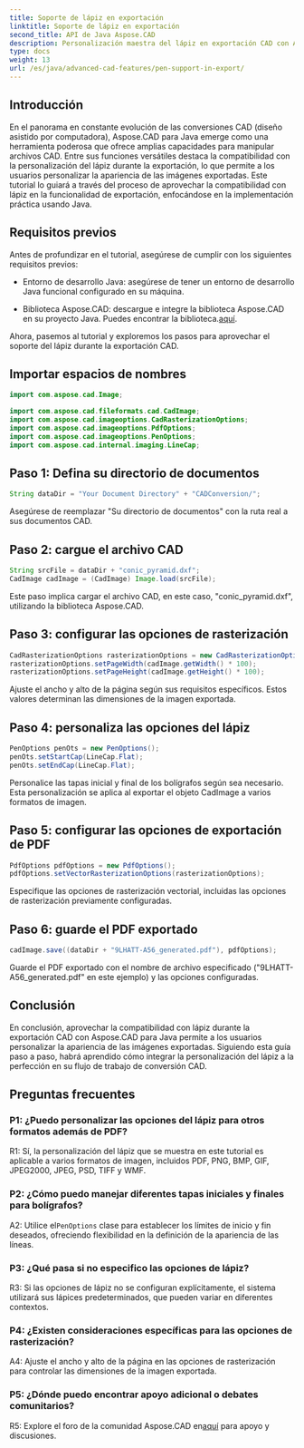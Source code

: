 ```yaml
---
title: Soporte de lápiz en exportación
linktitle: Soporte de lápiz en exportación
second_title: API de Java Aspose.CAD
description: Personalización maestra del lápiz en exportación CAD con Aspose.CAD para Java. Siga nuestra guía paso a paso para una integración perfecta.
type: docs
weight: 13
url: /es/java/advanced-cad-features/pen-support-in-export/
---
```

## Introducción

En el panorama en constante evolución de las conversiones CAD (diseño asistido por computadora), Aspose.CAD para Java emerge como una herramienta poderosa que ofrece amplias capacidades para manipular archivos CAD. Entre sus funciones versátiles destaca la compatibilidad con la personalización del lápiz durante la exportación, lo que permite a los usuarios personalizar la apariencia de las imágenes exportadas. Este tutorial lo guiará a través del proceso de aprovechar la compatibilidad con lápiz en la funcionalidad de exportación, enfocándose en la implementación práctica usando Java.

## Requisitos previos

Antes de profundizar en el tutorial, asegúrese de cumplir con los siguientes requisitos previos:

- Entorno de desarrollo Java: asegúrese de tener un entorno de desarrollo Java funcional configurado en su máquina.

-  Biblioteca Aspose.CAD: descargue e integre la biblioteca Aspose.CAD en su proyecto Java. Puedes encontrar la biblioteca.[aquí](https://releases.aspose.com/cad/java/).

Ahora, pasemos al tutorial y exploremos los pasos para aprovechar el soporte del lápiz durante la exportación CAD.

## Importar espacios de nombres

```java
import com.aspose.cad.Image;

import com.aspose.cad.fileformats.cad.CadImage;
import com.aspose.cad.imageoptions.CadRasterizationOptions;
import com.aspose.cad.imageoptions.PdfOptions;
import com.aspose.cad.imageoptions.PenOptions;
import com.aspose.cad.internal.imaging.LineCap;
```

## Paso 1: Defina su directorio de documentos

```java
String dataDir = "Your Document Directory" + "CADConversion/";
```

Asegúrese de reemplazar "Su directorio de documentos" con la ruta real a sus documentos CAD.

## Paso 2: cargue el archivo CAD

```java
String srcFile = dataDir + "conic_pyramid.dxf";
CadImage cadImage = (CadImage) Image.load(srcFile);
```

Este paso implica cargar el archivo CAD, en este caso, "conic_pyramid.dxf", utilizando la biblioteca Aspose.CAD.

## Paso 3: configurar las opciones de rasterización

```java
CadRasterizationOptions rasterizationOptions = new CadRasterizationOptions();
rasterizationOptions.setPageWidth(cadImage.getWidth() * 100);
rasterizationOptions.setPageHeight(cadImage.getHeight() * 100);
```

Ajuste el ancho y alto de la página según sus requisitos específicos. Estos valores determinan las dimensiones de la imagen exportada.

## Paso 4: personaliza las opciones del lápiz

```java
PenOptions penOts = new PenOptions();
penOts.setStartCap(LineCap.Flat);
penOts.setEndCap(LineCap.Flat);
```

Personalice las tapas inicial y final de los bolígrafos según sea necesario. Esta personalización se aplica al exportar el objeto CadImage a varios formatos de imagen.

## Paso 5: configurar las opciones de exportación de PDF

```java
PdfOptions pdfOptions = new PdfOptions();
pdfOptions.setVectorRasterizationOptions(rasterizationOptions);
```

Especifique las opciones de rasterización vectorial, incluidas las opciones de rasterización previamente configuradas.

## Paso 6: guarde el PDF exportado

```java
cadImage.save((dataDir + "9LHATT-A56_generated.pdf"), pdfOptions);
```

Guarde el PDF exportado con el nombre de archivo especificado ("9LHATT-A56_generated.pdf" en este ejemplo) y las opciones configuradas.

## Conclusión

En conclusión, aprovechar la compatibilidad con lápiz durante la exportación CAD con Aspose.CAD para Java permite a los usuarios personalizar la apariencia de las imágenes exportadas. Siguiendo esta guía paso a paso, habrá aprendido cómo integrar la personalización del lápiz a la perfección en su flujo de trabajo de conversión CAD.

## Preguntas frecuentes

### P1: ¿Puedo personalizar las opciones del lápiz para otros formatos además de PDF?

R1: Sí, la personalización del lápiz que se muestra en este tutorial es aplicable a varios formatos de imagen, incluidos PDF, PNG, BMP, GIF, JPEG2000, JPEG, PSD, TIFF y WMF.

### P2: ¿Cómo puedo manejar diferentes tapas iniciales y finales para bolígrafos?

 A2: Utilice el`PenOptions` clase para establecer los límites de inicio y fin deseados, ofreciendo flexibilidad en la definición de la apariencia de las líneas.

### P3: ¿Qué pasa si no especifico las opciones de lápiz?

R3: Si las opciones de lápiz no se configuran explícitamente, el sistema utilizará sus lápices predeterminados, que pueden variar en diferentes contextos.

### P4: ¿Existen consideraciones específicas para las opciones de rasterización?

A4: Ajuste el ancho y alto de la página en las opciones de rasterización para controlar las dimensiones de la imagen exportada.

### P5: ¿Dónde puedo encontrar apoyo adicional o debates comunitarios?

 R5: Explore el foro de la comunidad Aspose.CAD en[aquí](https://forum.aspose.com/c/cad/19) para apoyo y discusiones.